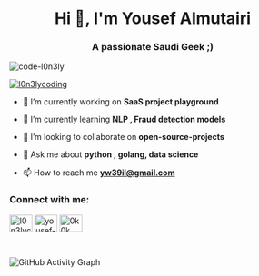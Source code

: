 <h1 align="center">Hi 👋, I'm Yousef Almutairi</h1>
<h3 align="center">A passionate Saudi Geek ;)</h3>

<p align="left"> <img src="https://komarev.com/ghpvc/?username=code-l0n3ly&label=Profile%20views&color=0e75b6&style=flat" alt="code-l0n3ly" /> </p>


<p align="left"> <a href="https://twitter.com/l0n3lycoding" target="blank"><img src="https://img.shields.io/twitter/follow/l0n3lycoding?logo=twitter&style=for-the-badge" alt="l0n3lycoding" /></a> </p>

- 🔭 I’m currently working on **SaaS project playground**

- 🌱 I’m currently learning **NLP , Fraud detection models**

- 👯 I’m looking to collaborate on **open-source-projects**


- 💬 Ask me about **python , golang, data science**

- 📫 How to reach me **yw39il@gmail.com**


<h3 align="left">Connect with me:</h3>
<p align="left">
<a href="https://twitter.com/l0n3lycoding" target="blank"><img align="center" src="https://raw.githubusercontent.com/rahuldkjain/github-profile-readme-generator/master/src/images/icons/Social/twitter.svg" alt="l0n3lycoding" height="30" width="40" /></a>
<a href="https://linkedin.com/in/yousef-almutairi-aa5b25204" target="blank"><img align="center" src="https://raw.githubusercontent.com/rahuldkjain/github-profile-readme-generator/master/src/images/icons/Social/linked-in-alt.svg" alt="yousef-almutairi-aa5b25204" height="30" width="40" /></a>
<a href="https://instagram.com/0k0k" target="blank"><img align="center" src="https://raw.githubusercontent.com/rahuldkjain/github-profile-readme-generator/master/src/images/icons/Social/instagram.svg" alt="0k0k" height="30" width="40" /></a>
</p>


 
 <br />
 
![GitHub Activity Graph](https://activity-graph.herokuapp.com/graph?username=code-l0n3ly&bg_color=000000&color=4fff67&line=4fff67&point=ffffff&area=true&hide_border=true)  
